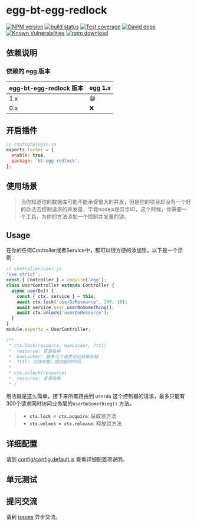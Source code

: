 # egg-bt-egg-redlock

[![NPM version][npm-image]][npm-url]
[![build status][travis-image]][travis-url]
[![Test coverage][codecov-image]][codecov-url]
[![David deps][david-image]][david-url]
[![Known Vulnerabilities][snyk-image]][snyk-url]
[![npm download][download-image]][download-url]

[npm-image]: https://img.shields.io/npm/v/egg-bt-egg-redlock.svg?style=flat-square
[npm-url]: https://npmjs.org/package/egg-bt-egg-redlock
[travis-image]: https://img.shields.io/travis/eggjs/egg-bt-egg-redlock.svg?style=flat-square
[travis-url]: https://travis-ci.org/eggjs/egg-bt-egg-redlock
[codecov-image]: https://img.shields.io/codecov/c/github/eggjs/egg-bt-egg-redlock.svg?style=flat-square
[codecov-url]: https://codecov.io/github/eggjs/egg-bt-egg-redlock?branch=master
[david-image]: https://img.shields.io/david/eggjs/egg-bt-egg-redlock.svg?style=flat-square
[david-url]: https://david-dm.org/eggjs/egg-bt-egg-redlock
[snyk-image]: https://snyk.io/test/npm/egg-bt-egg-redlock/badge.svg?style=flat-square
[snyk-url]: https://snyk.io/test/npm/egg-bt-egg-redlock
[download-image]: https://img.shields.io/npm/dm/egg-bt-egg-redlock.svg?style=flat-square
[download-url]: https://npmjs.org/package/egg-bt-egg-redlock

<!--
Description here.
-->

## 依赖说明

### 依赖的 egg 版本

egg-bt-egg-redlock 版本 | egg 1.x
--- | ---
1.x | 😁
0.x | ❌


## 开启插件

```js
// config/plugin.js
exports.locker = {
  enable: true,
  package: 'bt-egg-redlock',
};
```

## 使用场景

> 当你知道你的数据库可能不能承受很大的并发，但是你的项目却没有一个好的办法去控制请求的并发量，毕竟nodejs是异步IO，这个时候，你需要一个工具，为你的方法添加一个控制并发量的锁。

## Usage

在你的任何Controller或者Service中，都可以很方便的添加锁，以下是一个示例：

```js
// controller/user.js
'use strict';
const { Controller } = require('egg');
class UserController extends Controller {
  async userDo() {
    const { ctx, service } = this;
    await ctx.lock('userDoResource', 300, 10);
    await service.user.userDoSomething();
    await ctx.unlock('userDoResource');
  }
}
module.exports = UserController;

/**
 * ctx.lock(resource, maxLocker, ?ttl)
 *  resource: 资源名称
 *  maxLocker: 最多几个请求可以获取到锁
 *  ?ttl: 可选参数，锁的超时时间
 * 
 * ctx.unlock(resource)
 *  resource: 资源名称
 * /
```

用法就是这么简单，接下来所有路由到 `Userdo` 这个控制器的请求，最多只能有300个请求同时访问业务层的`userDoSomething()` 方法。

> - **`ctx.lock = ctx.acquire`**: 获取锁方法
> - **`ctx.unlock = ctx.release`**: 释放锁方法

## 详细配置

请到 [config/config.default.js](config/config.default.js) 查看详细配置项说明。

## 单元测试

<!-- 描述如何在单元测试中使用此插件，例如 schedule 如何触发。无则省略。-->

## 提问交流

请到 [issues](https://gitlab.btclass.cn/dafu/bt-egg-redlock/issues) 异步交流。

